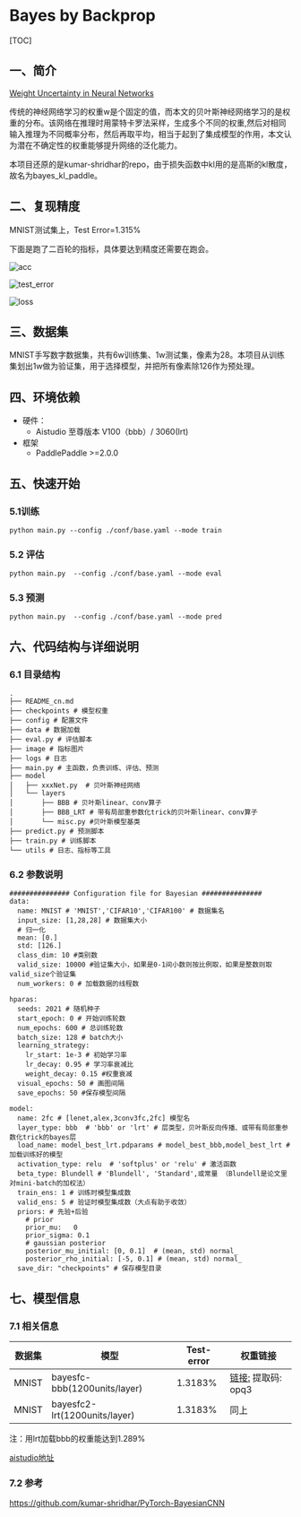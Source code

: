 # Bayes by Backprop    
[TOC]

## 一、简介

[Weight Uncertainty in Neural Networks](https://arxiv.org/pdf/1505.05424.pdf)

  传统的神经网络学习的权重w是个固定的值，而本文的贝叶斯神经网络学习的是权重的分布。该网络在推理时用蒙特卡罗法采样，生成多个不同的权重,然后对相同输入推理为不同概率分布，然后再取平均，相当于起到了集成模型的作用，本文认为潜在不确定性的权重能够提升网络的泛化能力。

   本项目还原的是kumar-shridhar的repo，由于损失函数中kl用的是高斯的kl散度，故名为bayes_kl_paddle。

## 二、复现精度
 MNIST测试集上，Test Error=1.315%

下面是跑了二百轮的指标，具体要达到精度还需要在跑会。

![acc](./image/acc.png)

![test_error](./image/error.png)

![loss](./image/loss.png)

## 三、数据集
MNIST手写数字数据集，共有6w训练集、1w测试集，像素为28。本项目从训练集划出1w做为验证集，用于选择模型，并把所有像素除126作为预处理。
## 四、环境依赖
- 硬件：
  - Aistudio 至尊版本 V100（bbb）/ 3060(lrt)
- 框架
  - PaddlePaddle >=2.0.0

## 五、快速开始

### 5.1训练

```
python main.py --config ./conf/base.yaml --mode train
```

### 5.2 评估

```
python main.py  --config ./conf/base.yaml --mode eval
```

### 5.3 预测

```
python main.py  --config ./conf/base.yaml --mode pred
```

## 六、代码结构与详细说明

### 6.1 目录结构

```
.
├── README_cn.md
├── checkpoints # 模型权重
├── config # 配置文件
├── data # 数据加载
├── eval.py # 评估脚本
├── image # 指标图片
├── logs # 日志
├── main.py # 主函数，负责训练、评估、预测
├── model
│   ├── xxxNet.py  # 贝叶斯神经网络
│   └── layers
│       ├── BBB # 贝叶斯linear、conv算子
│       ├── BBB_LRT # 带有局部重参数化trick的贝叶斯linear、conv算子
│       └── misc.py #贝叶斯模型基类
├── predict.py # 预测脚本
├── train.py # 训练脚本
└── utils # 日志、指标等工具

```

### 6.2 参数说明

```
############### Configuration file for Bayesian ###############
data:
  name: MNIST # 'MNIST','CIFAR10','CIFAR100' # 数据集名
  input_size: [1,28,28] # 数据集大小
  # 归一化
  mean: [0.]
  std: [126.]
  class_dim: 10 #类别数
  valid_size: 10000 #验证集大小，如果是0-1间小数则按比例取，如果是整数则取valid_size个验证集
  num_workers: 0 # 加载数据的线程数

hparas:
  seeds: 2021 # 随机种子
  start_epoch: 0 # 开始训练轮数
  num_epochs: 600 # 总训练轮数
  batch_size: 128 # batch大小
  learning_strategy:
    lr_start: 1e-3 # 初始学习率        
    lr_decay: 0.95 # 学习率衰减比
    weight_decay: 0.15 #权重衰减
  visual_epochs: 50 # 画图间隔
  save_epochs: 50 #保存模型间隔

model:
  name: 2fc # [lenet,alex,3conv3fc,2fc] 模型名
  layer_type: bbb  # 'bbb' or 'lrt' # 层类型，贝叶斯反向传播、或带有局部重参数化trick的bayes层
  load_name: model_best_lrt.pdparams # model_best_bbb,model_best_lrt #加载训练好的模型
  activation_type: relu  # 'softplus' or 'relu' # 激活函数
  beta_type: Blundell # 'Blundell', 'Standard',或常量 （Blundell是论文里对mini-batch的加权法）
  train_ens: 1 # 训练时模型集成数
  valid_ens: 5 # 验证时模型集成数（大点有助于收敛）
  priors: # 先验+后验
    # prior
    prior_mu:   0
    prior_sigma: 0.1
    # gaussian posterior
    posterior_mu_initial: [0, 0.1]  # (mean, std) normal_
    posterior_rho_initial: [-5, 0.1] # (mean, std) normal_
  save_dir: "checkpoints" # 保存模型目录
```

## 七、模型信息

### 7.1 相关信息

| 数据集 | 模型                          | Test-error | 权重链接                                                     |
| ------ | ----------------------------- | ---------- | ------------------------------------------------------------ |
| MNIST  | bayesfc-bbb(1200units/layer)  | 1.3183% | [链接:](https://pan.baidu.com/s/1z_SIme8HOhrxqctBbJ-S1w)  提取码: opq3 |
| MNIST  | bayesfc2-lrt(1200units/layer) | 1.3183%     | 同上                                                         |

注：用lrt加载bbb的权重能达到1.289%

[aistudio地址](https://aistudio.baidu.com/aistudio/projectdetail/2291689?shared=1)

### 7.2 参考

https://github.com/kumar-shridhar/PyTorch-BayesianCNN
